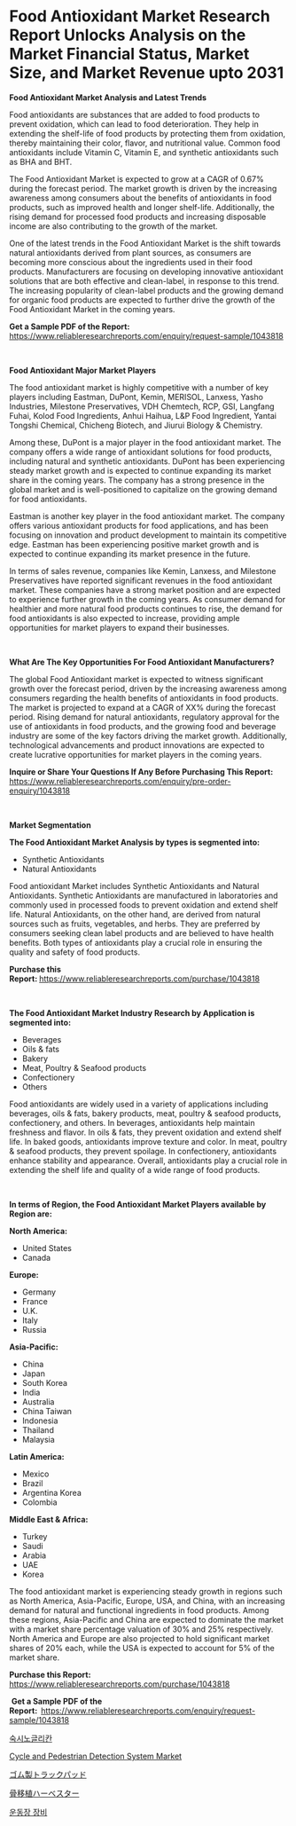 <p><h1>Food Antioxidant Market Research Report Unlocks Analysis on the Market Financial Status, Market Size, and Market Revenue upto 2031</h1></p><p><strong>Food Antioxidant Market Analysis and Latest Trends</strong></p>
<p><p>Food antioxidants are substances that are added to food products to prevent oxidation, which can lead to food deterioration. They help in extending the shelf-life of food products by protecting them from oxidation, thereby maintaining their color, flavor, and nutritional value. Common food antioxidants include Vitamin C, Vitamin E, and synthetic antioxidants such as BHA and BHT.</p><p>The Food Antioxidant Market is expected to grow at a CAGR of 0.67% during the forecast period. The market growth is driven by the increasing awareness among consumers about the benefits of antioxidants in food products, such as improved health and longer shelf-life. Additionally, the rising demand for processed food products and increasing disposable income are also contributing to the growth of the market.</p><p>One of the latest trends in the Food Antioxidant Market is the shift towards natural antioxidants derived from plant sources, as consumers are becoming more conscious about the ingredients used in their food products. Manufacturers are focusing on developing innovative antioxidant solutions that are both effective and clean-label, in response to this trend. The increasing popularity of clean-label products and the growing demand for organic food products are expected to further drive the growth of the Food Antioxidant Market in the coming years.</p></p>
<p><strong>Get a Sample PDF of the Report:&nbsp;</strong> <a href="https://www.reliableresearchreports.com/enquiry/request-sample/1043818">https://www.reliableresearchreports.com/enquiry/request-sample/1043818</a></p>
<p>&nbsp;</p>
<p><strong>Food Antioxidant Major Market Players</strong></p>
<p><p>The food antioxidant market is highly competitive with a number of key players including Eastman, DuPont, Kemin, MERISOL, Lanxess, Yasho Industries, Milestone Preservatives, VDH Chemtech, RCP, GSI, Langfang Fuhai, Kolod Food Ingredients, Anhui Haihua, L&P Food Ingredient, Yantai Tongshi Chemical, Chicheng Biotech, and Jiurui Biology & Chemistry. </p><p>Among these, DuPont is a major player in the food antioxidant market. The company offers a wide range of antioxidant solutions for food products, including natural and synthetic antioxidants. DuPont has been experiencing steady market growth and is expected to continue expanding its market share in the coming years. The company has a strong presence in the global market and is well-positioned to capitalize on the growing demand for food antioxidants.</p><p>Eastman is another key player in the food antioxidant market. The company offers various antioxidant products for food applications, and has been focusing on innovation and product development to maintain its competitive edge. Eastman has been experiencing positive market growth and is expected to continue expanding its market presence in the future.</p><p>In terms of sales revenue, companies like Kemin, Lanxess, and Milestone Preservatives have reported significant revenues in the food antioxidant market. These companies have a strong market position and are expected to experience further growth in the coming years. As consumer demand for healthier and more natural food products continues to rise, the demand for food antioxidants is also expected to increase, providing ample opportunities for market players to expand their businesses.</p></p>
<p>&nbsp;</p>
<p><strong>What Are The Key Opportunities For Food Antioxidant Manufacturers?</strong></p>
<p><p>The global Food Antioxidant market is expected to witness significant growth over the forecast period, driven by the increasing awareness among consumers regarding the health benefits of antioxidants in food products. The market is projected to expand at a CAGR of XX% during the forecast period. Rising demand for natural antioxidants, regulatory approval for the use of antioxidants in food products, and the growing food and beverage industry are some of the key factors driving the market growth. Additionally, technological advancements and product innovations are expected to create lucrative opportunities for market players in the coming years.</p></p>
<p><strong>Inquire or Share Your Questions If Any Before Purchasing This Report:</strong> <a href="https://www.reliableresearchreports.com/enquiry/pre-order-enquiry/1043818">https://www.reliableresearchreports.com/enquiry/pre-order-enquiry/1043818</a></p>
<p>&nbsp;</p>
<p><strong>Market Segmentation</strong></p>
<p><strong>The Food Antioxidant Market Analysis by types is segmented into:</strong></p>
<p><ul><li>Synthetic Antioxidants</li><li>Natural Antioxidants</li></ul></p>
<p><p>Food antioxidant Market includes Synthetic Antioxidants and Natural Antioxidants. Synthetic Antioxidants are manufactured in laboratories and commonly used in processed foods to prevent oxidation and extend shelf life. Natural Antioxidants, on the other hand, are derived from natural sources such as fruits, vegetables, and herbs. They are preferred by consumers seeking clean label products and are believed to have health benefits. Both types of antioxidants play a crucial role in ensuring the quality and safety of food products.</p></p>
<p><strong>Purchase this Report:&nbsp;</strong><a href="https://www.reliableresearchreports.com/purchase/1043818">https://www.reliableresearchreports.com/purchase/1043818</a></p>
<p>&nbsp;</p>
<p><strong>The Food Antioxidant Market Industry Research by Application is segmented into:</strong></p>
<p><ul><li>Beverages</li><li>Oils & fats</li><li>Bakery</li><li>Meat, Poultry & Seafood products</li><li>Confectionery</li><li>Others</li></ul></p>
<p><p>Food antioxidants are widely used in a variety of applications including beverages, oils & fats, bakery products, meat, poultry & seafood products, confectionery, and others. In beverages, antioxidants help maintain freshness and flavor. In oils & fats, they prevent oxidation and extend shelf life. In baked goods, antioxidants improve texture and color. In meat, poultry & seafood products, they prevent spoilage. In confectionery, antioxidants enhance stability and appearance. Overall, antioxidants play a crucial role in extending the shelf life and quality of a wide range of food products.</p></p>
<p>&nbsp;</p>
<p><strong>In terms of Region, the Food Antioxidant Market Players available by Region are:</strong></p>
<p>
    <p> <strong> North America: </strong>
        <ul>
            <li>United States</li>
            <li>Canada</li>
        </ul>
        </p> 
    <p> <strong> Europe: </strong>
        <ul>
            <li>Germany</li>
            <li>France</li>
            <li>U.K.</li>
            <li>Italy</li>
            <li>Russia</li>
        </ul>
        </p> 
    <p> <strong> Asia-Pacific: </strong>
        <ul>
            <li>China</li>
            <li>Japan</li>
            <li>South Korea</li>
            <li>India</li>
            <li>Australia</li>
            <li>China Taiwan</li>
            <li>Indonesia</li>
            <li>Thailand</li>
            <li>Malaysia</li>
        </ul>
        </p> 
    <p> <strong> Latin America: </strong>
        <ul>
            <li>Mexico</li>
            <li>Brazil</li>
            <li>Argentina Korea</li>
            <li>Colombia</li>
        </ul>
        </p> 
    <p> <strong> Middle East & Africa: </strong>
        <ul>
            <li>Turkey</li>
            <li>Saudi</li>
            <li>Arabia</li>
            <li>UAE</li>
            <li>Korea</li>
        </ul>
    </p>
    </p>
<p><p>The food antioxidant market is experiencing steady growth in regions such as North America, Asia-Pacific, Europe, USA, and China, with an increasing demand for natural and functional ingredients in food products. Among these regions, Asia-Pacific and China are expected to dominate the market with a market share percentage valuation of 30% and 25% respectively. North America and Europe are also projected to hold significant market shares of 20% each, while the USA is expected to account for 5% of the market share.</p></p>
<p><strong>Purchase this Report: </strong><a href="https://www.reliableresearchreports.com/purchase/1043818">https://www.reliableresearchreports.com/purchase/1043818</a></p>
<p>&nbsp;<strong>Get a Sample PDF of the Report:&nbsp;&nbsp;</strong><a href="https://www.reliableresearchreports.com/enquiry/request-sample/1043818">https://www.reliableresearchreports.com/enquiry/request-sample/1043818</a></p>
<p><strong></strong></p>
<p><p><a href="https://github.com/nuekbpymrrz5/Market-Research-Report-List-1/blob/main/982387716059.md">숙시노글리칸</a></p><p><a href="https://issuu.com/reportprime-2/docs/cycle-and-pedestrian-detection-system-market-size-">Cycle and Pedestrian Detection System Market</a></p><p><a href="https://github.com/hilmi-2a/Market-Research-Report-List-1/blob/main/663934217388.md">ゴム製トラックパッド</a></p><p><a href="https://github.com/jkjreqjscoxx7/Market-Research-Report-List-1/blob/main/918698017387.md">骨移植ハーベスター</a></p><p><a href="https://github.com/BrettWeberrt8767765/Market-Research-Report-List-1/blob/main/517465016060.md">운동장 장비</a></p></p>